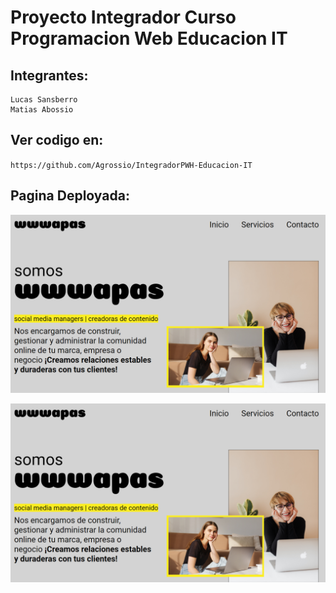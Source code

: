 # Proyecto Integrador Curso Programacion Web Educacion IT

## Integrantes:
    Lucas Sansberro
    Matias Abossio

## Ver codigo en:
``
https://github.com/Agrossio/IntegradorPWH-Educacion-IT
``

## Pagina Deployada:

[<a href="https://wwwapas.matiabossio.com.ar/" target="_blank"><img src="./pics/Preview.PNG"></a>](https://wwwapas.matiabossio.com.ar/)

[![Thumbnail](./pics/Preview.PNG)](https://wwwapas.matiabossio.com.ar/)

